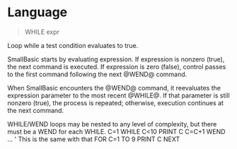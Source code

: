 # Language

> WHILE expr

Loop while a test condition evaluates to true.


<p>SmallBasic starts by evaluating expression. If expression is nonzero (true), the next command is executed. If expression is zero (false), control passes to the first command following the next @WEND@ command.
<p>When SmallBasic encounters the @WEND@ command, it reevaluates the expression parameter to the most recent @WHILE@. If that parameter is still nonzero (true), the process is repeated; otherwise, execution continues at the next command.
<p>WHILE/WEND loops may be nested to any level of complexity, but there must be a WEND for each WHILE.
C=1
WHILE C<10
    PRINT C
    C=C+1
WEND
...
' This is the same with that
FOR C=1 TO 9
    PRINT C
NEXT

